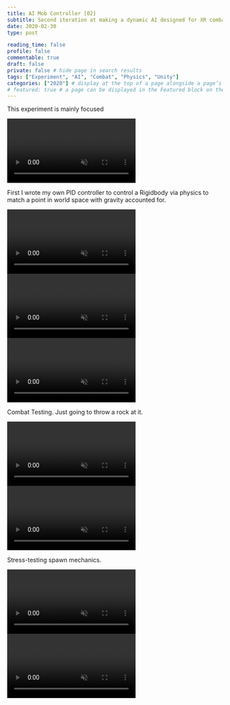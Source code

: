 ```yaml
---
title: AI Mob Controller [02]
subtitle: Second iteration at making a dynamic AI designed for XR combat
date: 2020-02-30
type: post

reading_time: false
profile: false
commentable: true
draft: false
private: false # hide page in search results
tags: ["Experiment", "AI", "Combat", "Physics", "Unity"]
categories: ["2020"] # display at the top of a page alongside a page’s metadata
# featured: true # a page can be displayed in the Featured block on the homepage. This is useful for sticky, announcement blog posts or selected publications etc.
---
```


<p>This experiment is mainly focused </p>

<div class="video_thing">
    <video muted autoplay="" name="media" loop=""><source src="https://raw.githack.com/Denchyaknow/GitSite_Dencho/Develop/assets/media/projects/AIMobController02/XRLog_2020_641.webm" type="video/mp4"></video>
</div>

<!--more-->

<p>First I wrote my own PID controller to control a Rigidbody via physics to match a point in world space with gravity accounted for.</p>

<div class="video_thing">
    <video muted autoplay="" name="media" loop=""><source src="https://raw.githack.com/Denchyaknow/GitSite_Dencho/Develop/assets/media/projects/AIMobController02/XRLog_2020_643.webm" type="video/mp4"></video>
</div>

<div class="video_thing">
    <video muted autoplay="" name="media" loop=""><source src="https://raw.githack.com/Denchyaknow/GitSite_Dencho/Develop/assets/media/projects/AIMobController02/XRLog_2020_645.webm" type="video/mp4"></video>
</div>

<div class="video_thing">
    <video muted autoplay="" name="media" loop=""><source src="https://raw.githack.com/Denchyaknow/GitSite_Dencho/Develop/assets/media/projects/AIMobController02/XRLog_2020_653.webm" type="video/mp4"></video>
</div>

<p>Combat Testing. Just going to throw a rock at it.</p>

<div class="video_thing">
    <video muted autoplay="" name="media" loop=""><source src="https://raw.githack.com/Denchyaknow/GitSite_Dencho/Develop/assets/media/projects/AIMobController02/XRLog_2020_636.webm" type="video/mp4"></video>
</div>

<div class="video_thing">
    <video muted autoplay="" name="media" loop=""><source src="https://raw.githack.com/Denchyaknow/GitSite_Dencho/Develop/assets/media/projects/AIMobController02/XRLog_2020_641.webm" type="video/mp4"></video>
</div>

<p>Stress-testing spawn mechanics.</p>

<div class="video_thing">
    <video muted autoplay="" name="media" loop=""><source src="https://raw.githack.com/Denchyaknow/GitSite_Dencho/Develop/assets/media/projects/AIMobController02/XRLog_2020_612.webm" type="video/mp4"></video>
</div>

<div class="video_thing">
    <video muted autoplay="" name="media" loop=""><source src="https://raw.githack.com/Denchyaknow/GitSite_Dencho/Develop/assets/media/projects/AIMobController02/XRLog_2020_630.webm" type="video/mp4"></video>
</div>
